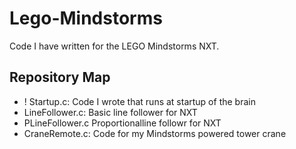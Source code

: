 # Lego-Mindstorms
Code I have written for the LEGO Mindstorms NXT.

## Repository Map
* ! Startup.c: Code I wrote that runs at startup of the brain
* LineFollower.c: Basic line follower for NXT
* PLineFollower.c Proportionalline followr for NXT
* CraneRemote.c: Code for my Mindstorms powered tower crane

